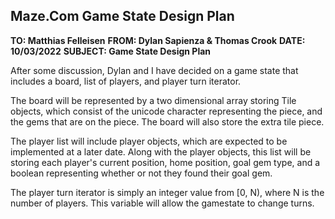 ## Maze.Com Game State Design Plan

**TO: Matthias Felleisen**
**FROM: Dylan Sapienza & Thomas Crook**
**DATE: 10/03/2022**
**SUBJECT: Game State Design Plan**

After some discussion, Dylan and I have decided on a game state that includes a board, list of players, and player turn iterator.

The board will be represented by a two dimensional array storing Tile objects, which consist of the unicode character representing the piece, and the gems that are on the piece. The board will also store the extra tile piece.

The player list will include player objects, which are expected to be implemented at a later date. Along with the player objects, this list will be storing each player's current position, home position, goal gem type, and a boolean representing whether or not they found their goal gem. 

The player turn iterator is simply an integer value from [0, N), where N is the number of players. This variable will allow the gamestate to change turns.
